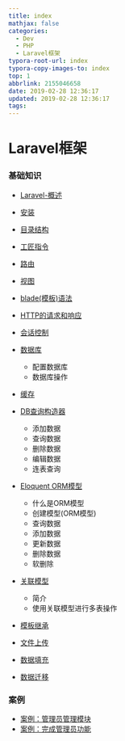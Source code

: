 ```yaml
---
title: index
mathjax: false
categories:
  - Dev
  - PHP
  - Laravel框架
typora-root-url: index
typora-copy-images-to: index
top: 1
abbrlink: 2155046658
date: 2019-02-28 12:36:17
updated: 2019-02-28 12:36:17
tags:
---
```



# Laravel框架

### 基础知识

* [Laravel-概述](Laravel框架-01.md)
* [安装](Laravel框架-01.md)
* [目录结构](Laravel框架-01.md)
* [工匠指令](Laravel框架-01.md)
* [路由](Laravel框架-01.md)
* [视图](Laravel框架-01.md)
* [blade(模板)语法](Laravel框架-01.md)



* [HTTP的请求和响应](Laravel框架-02.md)

* [会话控制](Laravel框架-02.md)

* [数据库](Laravel框架-02.md)

  * 配置数据库
  * 数据库操作

* [缓存](Laravel框架-02.md)

* [DB查询构造器](Laravel框架-02.md)

  * 添加数据
  * 查询数据
  * 删除数据
  * 编辑数据
  * 连表查询

  

* [Eloquent ORM模型](Laravel框架-03.md)

  * 什么是ORM模型
  * 创建模型(ORM模型)
  * 查询数据
  * 添加数据
  * 更新数据
  * 删除数据
  * 软删除

* [关联模型](Laravel框架-03.md)

  * 简介
  * 使用关联模型进行多表操作

* [模板继承](Laravel框架-03.md)



* [文件上传](Laravel框架-04.md)
* [数据填充](Laravel框架-04.md)
* [数据迁移](Laravel框架-04.md)



### 案例

* [案例：管理员管理模块](Laravel框架-03.md)
* [案例：完成管理员功能](Laravel框架-04.md)



